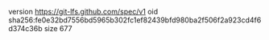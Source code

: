 version https://git-lfs.github.com/spec/v1
oid sha256:fe0e32bd7556bd5965b302fc1ef82439bfd980ba2f506f2a923cd4f6d374c36b
size 677
